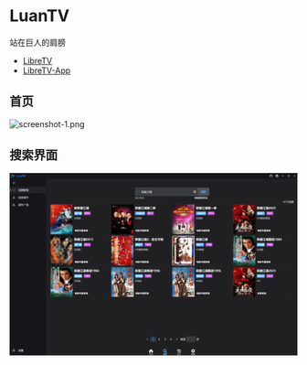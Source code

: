 ﻿# LuanTV

站在巨人的肩膀

- [LibreTV](https://github.com/LibreSpark/LibreTV)
- [LibreTV-App](https://github.com/KeyRotate/LibreTV-App)

## 首页

![screenshot-1.png](screenshots/screenshot-1.png)

## 搜索界面

![screenshot-2.png](screenshots/screenshot-2.png)

